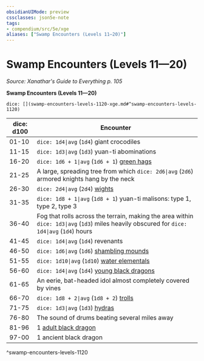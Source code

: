 ```yaml
---
obsidianUIMode: preview
cssclasses: json5e-note
tags:
- compendium/src/5e/xge
aliases: ["Swamp Encounters (Levels 11—20)"]
---
```

# Swamp Encounters (Levels 11—20)
*Source: Xanathar's Guide to Everything p. 105* 

**Swamp Encounters (Levels 11—20)**

`dice: [](swamp-encounters-levels-1120-xge.md#^swamp-encounters-levels-1120)`

| dice: d100 | Encounter |
|------------|-----------|
| 01-10 | `dice: 1d4\|avg` (`1d4`) giant crocodiles |
| 11-15 | `dice: 1d3\|avg` (`1d3`) yuan-ti abominations |
| 16-20 | `dice: 1d6 + 1\|avg` (`1d6 + 1`) [green hags](compendium/bestiary/fey/green-hag.md) |
| 21-25 | A large, spreading tree from which `dice: 2d6\|avg` (`2d6`) armored knights hang by the neck |
| 26-30 | `dice: 2d4\|avg` (`2d4`) [wights](compendium/bestiary/undead/wight.md) |
| 31-35 | `dice: 1d8 + 1\|avg` (`1d8 + 1`) yuan-ti malisons: type 1, type 2, type 3 |
| 36-40 | Fog that rolls across the terrain, making the area within `dice: 1d3\|avg` (`1d3`) miles heavily obscured for `dice: 1d4\|avg` (`1d4`) hours |
| 41-45 | `dice: 1d4\|avg` (`1d4`) revenants |
| 46-50 | `dice: 1d6\|avg` (`1d6`) [shambling mounds](compendium/bestiary/plant/shambling-mound.md) |
| 51-55 | `dice: 1d10\|avg` (`1d10`) [water elementals](compendium/bestiary/elemental/water-elemental.md) |
| 56-60 | `dice: 1d4\|avg` (`1d4`) [young black dragons](compendium/bestiary/dragon/young-black-dragon.md) |
| 61-65 | An eerie, bat-headed idol almost completely covered by vines |
| 66-70 | `dice: 1d8 + 2\|avg` (`1d8 + 2`) [trolls](compendium/bestiary/giant/troll.md) |
| 71-75 | `dice: 1d3\|avg` (`1d3`) [hydras](compendium/bestiary/monstrosity/hydra.md) |
| 76-80 | The sound of drums beating several miles away |
| 81-96 | 1 [adult black dragon](compendium/bestiary/dragon/adult-black-dragon.md) |
| 97-00 | 1 ancient black dragon |
^swamp-encounters-levels-1120